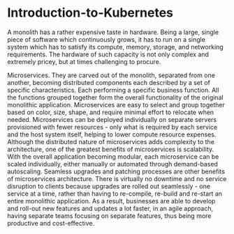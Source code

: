 # Introduction-to-Kubernetes

A monolith has a rather expensive taste in hardware. Being a large, single piece of software which continuously grows, it has to run on a single system which has to satisfy its compute, memory, storage, and networking requirements. The hardware of such capacity is not only complex and extremely pricey, but at times challenging to procure.

Microservices. They are carved out of the monolith, separated from one another, becoming distributed components each described by a set of specific characteristics. Each performing a specific business function. All the functions grouped together form the overall functionality of the original monolithic application. Microservices are easy to select and group together based on color, size, shape, and require minimal effort to relocate when needed. Microservices can be deployed individually on separate servers provisioned with fewer resources - only what is required by each service and the host system itself, helping to lower compute resource expenses.
Although the distributed nature of microservices adds complexity to the architecture, one of the greatest benefits of microservices is scalability. With the overall application becoming modular, each microservice can be scaled individually, either manually or automated through demand-based autoscaling.
Seamless upgrades and patching processes are other benefits of microservices architecture. There is virtually no downtime and no service disruption to clients because upgrades are rolled out seamlessly - one service at a time, rather than having to re-compile, re-build and re-start an entire monolithic application. As a result, businesses are able to develop and roll-out new features and updates a lot faster, in an agile approach, having separate teams focusing on separate features, thus being more productive and cost-effective.